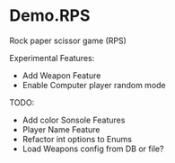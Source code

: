 # Demo.RPS
Rock paper scissor game (RPS)


Experimental Features:

- Add Weapon Feature
- Enable Computer player random mode

TODO:

- Add color Sonsole Features
- Player Name Feature
- Refactor int options to Enums
- Load Weapons config from DB or file?

